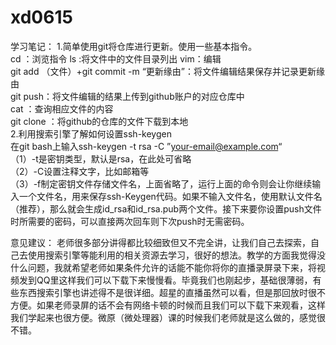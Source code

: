 # xd0615
学习笔记：
1.简单使用git将仓库进行更新。使用一些基本指令。     
  cd ：浏览指令    ls :将文件中的文件目录列出   vim：编辑   
  git add （文件）+git commit -m “更新缘由”：将文件编辑结果保存并记录更新缘由  
  git push：将文件编辑的结果上传到github账户的对应仓库中  
  cat ：查询相应文件的内容   
  git clone ：将github的仓库的文件下载到本地  
2.利用搜索引擎了解如何设置ssh-keygen    
 在git bash上输入ssh-keygen -t rsa -C ”your-email@example.com“   
      （1）-t是密钥类型，默认是rsa，在此处可省略  
      （2）-C设置注释文字，比如邮箱等      
      （3）-f制定密钥文件存储文件名，上面省略了，运行上面的命令则会让你继续输入一个文件名，用来保存ssh-Keygen代码。如果不输入文件名，使用默认文件名（推荐），那么就会生成id_rsa和id_rsa.pub两个文件。接下来要你设置push文件时所需要的密码，可以直接两次回车则下次push时无需密码。  


意见建议：
   老师很多部分讲得都比较细致但又不完全讲，让我们自己去探索，自己去使用搜索引擎等能利用的相关资源去学习，很好的想法。教学的方面我觉得没什么问题，我就希望老师如果条件允许的话能不能你将你的直播录屏录下来，将视频发到QQ里这样我们可以下载下来慢慢看。毕竟我们也刚起步，基础很薄弱，有些东西搜索引擎也讲述得不是很详细。超星的直播虽然可以看，但是那回放时很不方便。如果老师录屏的话不会有网络卡顿的时候而且我们可以下载下来观看，这样我们学起来也很方便。微原（微处理器）课的时候我们老师就是这么做的，感觉很不错。
